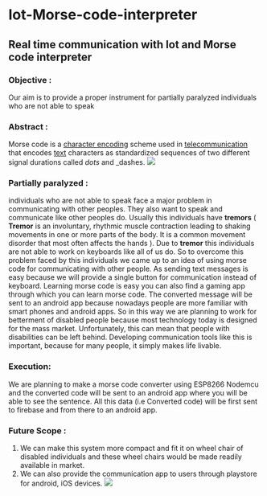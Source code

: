 # Iot-Morse-code-interpreter
## Real time communication with Iot and Morse code interpreter

### Objective :

Our aim is to provide a proper instrument for partially paralyzed individuals who are not able to speak


### Abstract :

Morse code is a [character encoding](https://en.wikipedia.org/wiki/Character_encoding) scheme used in [telecommunication](https://en.wikipedia.org/wiki/Telecommunication) 
that encodes [text](https://en.wikipedia.org/wiki/Written_language) characters as standardized sequences of two different signal durations called _dots_ and _dashes.
![](RackMultipart20201224-4-4x3zja_html_1b75abf64ef31c76.png)

### Partially paralyzed :

individuals who are not able to speak face a major problem in communicating with other peoples. They also want to speak and communicate like other peoples do. 
Usually this individuals have **tremors** ( **Tremor** is an involuntary, rhythmic muscle contraction leading to shaking movements in one or more parts of the body.
It is a common movement disorder that most often affects the hands ). Due to **tremor** this individuals are not able to work on keyboards like all of us do.
So to overcome this problem faced by this individuals we came up to an idea of using morse code for communicating with other people. As sending text messages is easy because
we will provide a single button for communication instead of keyboard. Learning morse code is easy you can also find a gaming app through which you can learn morse code. 
The converted message will be sent to an android app because nowadays people are more familiar with smart phones and android apps.
So in this way we are planning to work for betterment of disabled people because
most technology today is designed for the mass market. Unfortunately, this can mean that people with disabilities can be left behind. 
Developing communication tools like this is important, because for many people, it simply makes life livable.

### Execution:
We are planning to make a morse code converter using ESP8266 Nodemcu and the converted code will be sent to an android app where you will be able to see the sentence.
All this data (i.e Converted code) will be first sent to firebase and from there to an android app.


### Future Scope :
1) We can make this system more compact and fit it on wheel chair of disabled individuals and these wheel chairs would be made readily available in market.
2) We can also provide the communication app to users through playstore for android, iOS devices.
![](https://medium.com/@rashmin.ravindu?source=post_page-----60df579f962----------------------)

